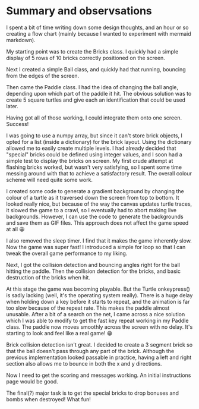 # Summary and observsations

I spent a bit of time writing down some design thoughts, and an hour or so creating a flow chart (mainly because I wanted to experiment with mermaid markdown).

My starting point was to create the Bricks class. I quickly had a simple display of 5 rows of 10 bricks correctly positioned on the screen.

Next I created a simple Ball class, and quickly had that running, bouncing from the edges of the screen.

Then came the Paddle class. I had the idea of changing the ball angle, depending upon which part of the paddle it hit. The obvious solution was to create 5 square turtles and give each an identification that could be used later.

Having got all of those working, I could integrate them onto one screen. Success!

I was going to use a numpy array, but since it can't store brick objects, I opted for a list (inside a dictionary) for the brick layout. Using the dictionary allowed me to easily create multiple levels. I had already decided that "special" bricks could be defined using integer values, and I soon had a simple test to display the bricks on screen. My first crude attempt at flashing bricks worked, but wasn't very satisfying, so I spent some time messing around with that to achieve a satisfactory result. The overall colour scheme will need quite some work.

I created some code to generate a gradient background by changing the colour of a turtle as it traversed down the screen from top to bottom. It looked really nice, but because of the way the canvas updates turtle traces, it slowed the game to a crawl, so I eventually had to abort making live backgrounds. However, I can use the code to generate the backgrounds and save them as GIF files. This approach does not affect the game speed at all 😀

I also removed the sleep timer. I find that it makes the game inherently slow. Now the game was super fast! I introduced a simple for loop so that I can tweak the overall game performance to my liking.

Next, I got the collision detection and bouncing angles right for the ball hitting the paddle. Then the collision detection for the bricks, and basic destruction of the bricks when hit.

At this stage the game was becoming playable. But the Turtle onkeypress() is sadly lacking (well, it's the operating system really). There is a huge delay when holding down a key before it starts to repeat, and the animation is far too slow because of the repeat rate. This makes the paddle almost unusable. After a bit of a search on the net, I came across a nice solution which I was able to modify to get the fast key repeat working in my Paddle class. The paddle now moves smoothly across the screen with no delay. It's starting to look and feel like a real game! 😁

Brick collision detection isn't great. I decided to create a 3 segment brick so that the ball doesn't pass through any part of the brick. Although the previous implementation looked passable in practice, having a left and right section also allows me to bounce in both the x and y directions.

Now I need to get the scoring and messages working. An initial instructions page would be good.

The final(?) major task is to get the special bricks to drop bonuses and bombs when destroyed! What fun!
